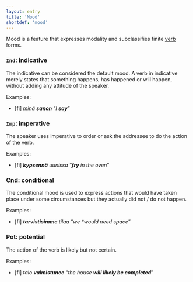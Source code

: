 ```yaml
---
layout: entry
title: 'Mood'
shortdef: 'mood'
---
```


Mood is a feature that expresses modality and subclassifies finite
[verb](fi-pos/VERB) forms.

### `Ind`: indicative

The indicative can be considered the default mood. A verb in
indicative merely states that something happens, has happened or will
happen, without adding any attitude of the speaker.

Examples:

* [fi] _minä **sanon**_ “_I **say**_”

### `Imp`: imperative

The speaker uses imperative to order or ask the addressee to do the
action of the verb.

Examples:

* [fi] _**kypsennä** uunissa_ “_**fry** in the oven_”

### Cnd: conditional

The conditional mood is used to express actions that would have taken
place under some circumstances but they actually did not / do not
happen.

Examples:

* [fi] _**tarvistisimme** tilaa_ “_we **would need* space_”

### Pot: potential

The action of the verb is likely but not certain.

Examples:

* [fi] _talo **valmistunee**_ “_the house **will likely be completed**_”
